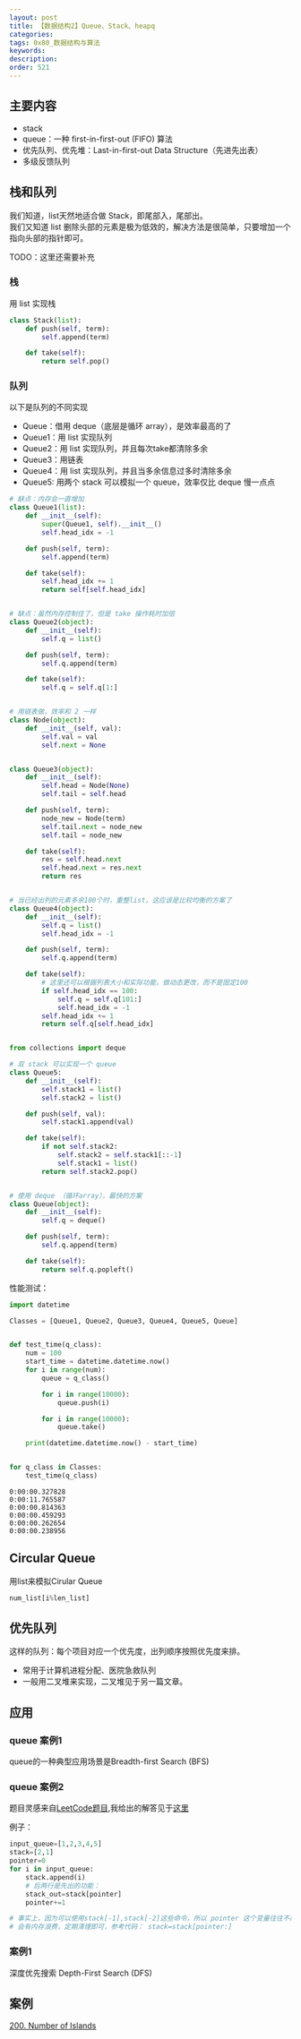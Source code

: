 ```yaml
---
layout: post
title: 【数据结构2】Queue、Stack、heapq
categories:
tags: 0x80_数据结构与算法
keywords:
description:
order: 521
---
```



## 主要内容
- stack
- queue：一种 first-in-first-out (FIFO) 算法
- 优先队列、优先堆：Last-in-first-out Data Structure（先进先出表）
- 多级反馈队列

## 栈和队列
我们知道，list天然地适合做 Stack，即尾部入，尾部出。  
我们又知道 list 删除头部的元素是极为低效的，解决方法是很简单，只要增加一个指向头部的指针即可。  

TODO：这里还需要补充


### 栈

用 list 实现栈
```py
class Stack(list):
    def push(self, term):
        self.append(term)

    def take(self):
        return self.pop()
```


### 队列

以下是队列的不同实现
- Queue：借用 deque（底层是循环 array），是效率最高的了
- Queue1：用 list 实现队列
- Queue2：用 list 实现队列，并且每次take都清除多余
- Queue3：用链表
- Queue4：用 list 实现队列，并且当多余信息过多时清除多余
- Queue5: 用两个 stack 可以模拟一个 queue，效率仅比 deque 慢一点点


```py
# 缺点：内存会一直增加
class Queue1(list):
    def __init__(self):
        super(Queue1, self).__init__()
        self.head_idx = -1

    def push(self, term):
        self.append(term)

    def take(self):
        self.head_idx += 1
        return self[self.head_idx]


# 缺点：虽然内存控制住了，但是 take 操作耗时加倍
class Queue2(object):
    def __init__(self):
        self.q = list()

    def push(self, term):
        self.q.append(term)

    def take(self):
        self.q = self.q[1:]


# 用链表做，效率和 2 一样
class Node(object):
    def __init__(self, val):
        self.val = val
        self.next = None


class Queue3(object):
    def __init__(self):
        self.head = Node(None)
        self.tail = self.head

    def push(self, term):
        node_new = Node(term)
        self.tail.next = node_new
        self.tail = node_new

    def take(self):
        res = self.head.next
        self.head.next = res.next
        return res


# 当已经出列的元素多余100个时，重整list，这应该是比较均衡的方案了
class Queue4(object):
    def __init__(self):
        self.q = list()
        self.head_idx = -1

    def push(self, term):
        self.q.append(term)

    def take(self):
        # 这里还可以根据列表大小和实际功能，做动态更改，而不是固定100
        if self.head_idx == 100:
            self.q = self.q[101:]
            self.head_idx = -1
        self.head_idx += 1
        return self.q[self.head_idx]


from collections import deque

# 双 stack 可以实现一个 queue
class Queue5:
    def __init__(self):
        self.stack1 = list()
        self.stack2 = list()

    def push(self, val):
        self.stack1.append(val)

    def take(self):
        if not self.stack2:
            self.stack2 = self.stack1[::-1]
            self.stack1 = list()
        return self.stack2.pop()


# 使用 deque （循环array），最快的方案
class Queue(object):
    def __init__(self):
        self.q = deque()

    def push(self, term):
        self.q.append(term)

    def take(self):
        return self.q.popleft()
```

性能测试：
```py
import datetime

Classes = [Queue1, Queue2, Queue3, Queue4, Queue5, Queue]


def test_time(q_class):
    num = 100
    start_time = datetime.datetime.now()
    for i in range(num):
        queue = q_class()

        for i in range(10000):
            queue.push(i)

        for i in range(10000):
            queue.take()

    print(datetime.datetime.now() - start_time)


for q_class in Classes:
    test_time(q_class)
```

```
0:00:00.327828
0:00:11.765587
0:00:00.814363
0:00:00.459293
0:00:00.262654
0:00:00.238956
```


## Circular Queue
用list来模拟Cirular Queue
```py
num_list[i%len_list]
```

## 优先队列

这样的队列：每个项目对应一个优先度，出列顺序按照优先度来排。
- 常用于计算机进程分配、医院急救队列
- 一般用二叉堆来实现，二叉堆见于另一篇文章。


## 应用

### queue 案例1
queue的一种典型应用场景是Breadth-first Search (BFS)

### queue 案例2
题目灵感来自[LeetCode题目](https://leetcode.com/problems/baseball-game/discuss/119575/Python-4-liner),我给出的解答见于[这里](https://github.com/guofei9987/leetcode_python/blob/master/%5B682%5D%5BBaseball%20Game%5D%5BEasy%5D.py)  

例子：
```python
input_queue=[1,2,3,4,5]    
stack=[2,1]
pointer=0
for i in input_queue:
    stack.append(i)
    # 后两行是先出的功能：
    stack_out=stack[pointer]
    pointer+=1

# 事实上，因为可以使用stack[-1],stack[-2]这些命令，所以 pointer 这个变量往往不必定义
# 会有内存浪费，定期清理即可，参考代码： stack=stack[pointer:]
```






### 案例1
深度优先搜索 Depth-First Search (DFS)
## 案例
[200. Number of Islands](https://leetcode.com/problems/number-of-islands/description/)  
